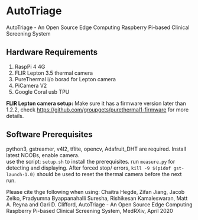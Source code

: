 # AutoTriage
AutoTriage - An Open Source Edge Computing Raspberry Pi-based Clinical Screening System

## Hardware Requirements
1. RaspPi 4 4G
2. FLIR Lepton 3.5 thermal camera 
3. PureThermal i/o borad for Lepton camera
4. PiCamera V2
5. Google Coral usb TPU

**FLIR Lepton camera setup:** Make sure it has a firmware version later than 1.2.2, check https://github.com/groupgets/purethermal1-firmware for more details. 

## Software Prerequisites
python3, gstreamer, v4l2, tflite, opencv, Adafruit_DHT are required. 
Install latest NOOBs, enable camera.  
use the script: `setup.sh` to install the prerequisites.
run `measure.py` for detecting and displaying. After forced stop/ errors, `kill -9 $(pidof gst-launch-1.0)` should be used to reset the thermal camera before the next run. 

Please cite thge following when using:
Chaitra Hegde, Zifan Jiang, Jacob Zelko, Pradyumna Byappanahalli Suresha, Rishikesan Kamaleswaran, Matt A. Reyna and Gari D. Clifford, AutoTriage - An Open Source Edge Computing Raspberry Pi-based Clinical Screening System, MedRXiv, April 2020 
